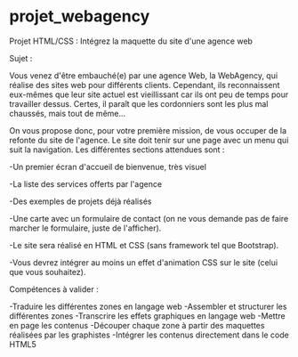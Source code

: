 # projet_webagency
Projet HTML/CSS : Intégrez la maquette du site d'une agence web

Sujet :

Vous venez d'être embauché(e) par une agence Web, la WebAgency, qui réalise des sites web pour différents clients. Cependant, ils reconnaissent eux-mêmes que leur site actuel est vieillissant car ils ont peu de temps pour travailler dessus. Certes, il paraît que les cordonniers sont les plus mal chaussés, mais tout de même...

On vous propose donc, pour votre première mission, de vous occuper de la refonte du site de l'agence. Le site doit tenir sur une page avec un menu qui suit la navigation. Les différentes sections attendues sont :

-Un premier écran d'accueil de bienvenue, très visuel

-La liste des services offerts par l'agence

-Des exemples de projets déjà réalisés

-Une carte avec un formulaire de contact (on ne vous demande pas de faire marcher le formulaire, juste de l'afficher).

-Le site sera réalisé en HTML et CSS (sans framework tel que Bootstrap).

-Vous devrez intégrer au moins un effet d'animation CSS sur le site (celui que vous souhaitez).

Compétences à valider :

-Traduire les différentes zones en langage web
-Assembler et structurer les différentes zones
-Transcrire les effets graphiques en langage web
-Mettre en page les contenus
-Découper chaque zone à partir des maquettes réalisées par les graphistes
-Intégrer les contenus directement dans le code HTML5